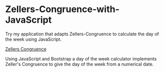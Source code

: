# Zellers-Congruence-with-JavaScript

Try my application that adapts Zellers-Congruence to calculate the day of the week using JavaScript.

[Zellers Congruence](https://hunter71a.github.io/demoProjects/ZellersCongruence/index.html)


Using JavaScript and Bootstrap a day of the week calculator implements Zeller's Congruence to give the day of the week from a numerical date.
